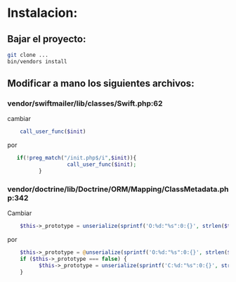 # Instalacion:

## Bajar el proyecto:
```sh
git clone ...
bin/vendors install
```

## Modificar a mano los siguientes archivos:

### vendor/swiftmailer/lib/classes/Swift.php:62
cambiar

```php
    call_user_func($init)
```
por
```php
   if(!preg_match("/init.php$/i",$init)){
                   call_user_func($init);
          }
```

### vendor/doctrine/lib/Doctrine/ORM/Mapping/ClassMetadata.php:342
Cambiar
```php
    $this->_prototype = unserialize(sprintf('O:%d:"%s":0:{}', strlen($this->name), $this->name));
```    
por
```php
    $this->_prototype = @unserialize(sprintf('O:%d:"%s":0:{}', strlen($this->name), $this->name));
    if ($this->_prototype === false) {
          $this->_prototype = unserialize(sprintf('C:%d:"%s":0:{}', strlen($this->name), $this->name));
    }
```    
